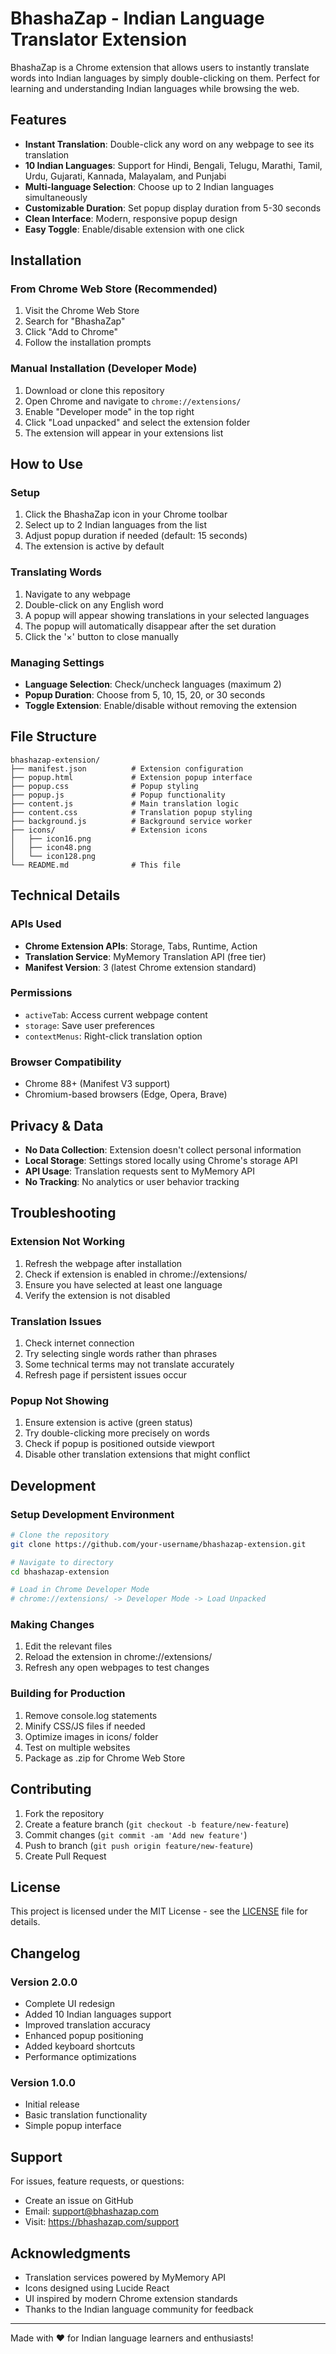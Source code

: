 # BhashaZap - Indian Language Translator Extension

BhashaZap is a Chrome extension that allows users to instantly translate words into Indian languages by simply double-clicking on them. Perfect for learning and understanding Indian languages while browsing the web.

## Features

- **Instant Translation**: Double-click any word on any webpage to see its translation
- **10 Indian Languages**: Support for Hindi, Bengali, Telugu, Marathi, Tamil, Urdu, Gujarati, Kannada, Malayalam, and Punjabi
- **Multi-language Selection**: Choose up to 2 Indian languages simultaneously
- **Customizable Duration**: Set popup display duration from 5-30 seconds
- **Clean Interface**: Modern, responsive popup design
- **Easy Toggle**: Enable/disable extension with one click

## Installation

### From Chrome Web Store (Recommended)
1. Visit the Chrome Web Store
2. Search for "BhashaZap"
3. Click "Add to Chrome"
4. Follow the installation prompts

### Manual Installation (Developer Mode)
1. Download or clone this repository
2. Open Chrome and navigate to `chrome://extensions/`
3. Enable "Developer mode" in the top right
4. Click "Load unpacked" and select the extension folder
5. The extension will appear in your extensions list

## How to Use

### Setup
1. Click the BhashaZap icon in your Chrome toolbar
2. Select up to 2 Indian languages from the list
3. Adjust popup duration if needed (default: 15 seconds)
4. The extension is active by default

### Translating Words
1. Navigate to any webpage
2. Double-click on any English word
3. A popup will appear showing translations in your selected languages
4. The popup will automatically disappear after the set duration
5. Click the '×' button to close manually

### Managing Settings
- **Language Selection**: Check/uncheck languages (maximum 2)
- **Popup Duration**: Choose from 5, 10, 15, 20, or 30 seconds
- **Toggle Extension**: Enable/disable without removing the extension

## File Structure

```
bhashazap-extension/
├── manifest.json          # Extension configuration
├── popup.html             # Extension popup interface
├── popup.css              # Popup styling
├── popup.js               # Popup functionality
├── content.js             # Main translation logic
├── content.css            # Translation popup styling
├── background.js          # Background service worker
├── icons/                 # Extension icons
│   ├── icon16.png
│   ├── icon48.png
│   └── icon128.png
└── README.md              # This file
```

## Technical Details

### APIs Used
- **Chrome Extension APIs**: Storage, Tabs, Runtime, Action
- **Translation Service**: MyMemory Translation API (free tier)
- **Manifest Version**: 3 (latest Chrome extension standard)

### Permissions
- `activeTab`: Access current webpage content
- `storage`: Save user preferences
- `contextMenus`: Right-click translation option

### Browser Compatibility
- Chrome 88+ (Manifest V3 support)
- Chromium-based browsers (Edge, Opera, Brave)

## Privacy & Data

- **No Data Collection**: Extension doesn't collect personal information
- **Local Storage**: Settings stored locally using Chrome's storage API
- **API Usage**: Translation requests sent to MyMemory API
- **No Tracking**: No analytics or user behavior tracking

## Troubleshooting

### Extension Not Working
1. Refresh the webpage after installation
2. Check if extension is enabled in chrome://extensions/
3. Ensure you have selected at least one language
4. Verify the extension is not disabled

### Translation Issues
1. Check internet connection
2. Try selecting single words rather than phrases
3. Some technical terms may not translate accurately
4. Refresh page if persistent issues occur

### Popup Not Showing
1. Ensure extension is active (green status)
2. Try double-clicking more precisely on words
3. Check if popup is positioned outside viewport
4. Disable other translation extensions that might conflict

## Development

### Setup Development Environment
```bash
# Clone the repository
git clone https://github.com/your-username/bhashazap-extension.git

# Navigate to directory
cd bhashazap-extension

# Load in Chrome Developer Mode
# chrome://extensions/ -> Developer Mode -> Load Unpacked
```

### Making Changes
1. Edit the relevant files
2. Reload the extension in chrome://extensions/
3. Refresh any open webpages to test changes

### Building for Production
1. Remove console.log statements
2. Minify CSS/JS files if needed
3. Optimize images in icons/ folder
4. Test on multiple websites
5. Package as .zip for Chrome Web Store

## Contributing

1. Fork the repository
2. Create a feature branch (`git checkout -b feature/new-feature`)
3. Commit changes (`git commit -am 'Add new feature'`)
4. Push to branch (`git push origin feature/new-feature`)
5. Create Pull Request

## License

This project is licensed under the MIT License - see the [LICENSE](LICENSE) file for details.

## Changelog

### Version 2.0.0
- Complete UI redesign
- Added 10 Indian languages support
- Improved translation accuracy
- Enhanced popup positioning
- Added keyboard shortcuts
- Performance optimizations

### Version 1.0.0
- Initial release
- Basic translation functionality
- Simple popup interface

## Support

For issues, feature requests, or questions:
- Create an issue on GitHub
- Email: support@bhashazap.com
- Visit: https://bhashazap.com/support

## Acknowledgments

- Translation services powered by MyMemory API
- Icons designed using Lucide React
- UI inspired by modern Chrome extension standards
- Thanks to the Indian language community for feedback

---

Made with ❤️ for Indian language learners and enthusiasts!